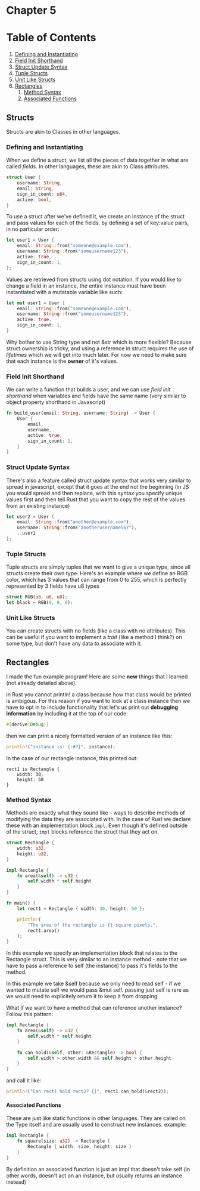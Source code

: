 # Chapter 5

# Table of Contents
1. [Defining and Instantiating](#defining-and-instantiating)
2. [Field Init Shorthand](#field-init-shorthand)
3. [Struct Update Syntax](#struct-update-syntax)
4. [Tuple Structs](#tuple-structs)
5. [Unit Like Structs](#unit-like-structs)
6. [Rectangles](#rectangles)
    1. [Method Syntax](#method-syntax)
    2. [Associated Functions](#associated-functions)

## Structs

Structs are akin to Classes in other languages.  

### Defining and Instantiating

When we define a struct, we list all the pieces of data together in what are
called _fields_.  In other languages, these are akin to Class attributes.

```Rust
struct User {
    username: String,
    email: String,
    sign_in_count: u64,
    active: bool,
}
```

To use a struct after we've defined it, we create an instance of the struct and
pass values for each of the fields. by defining a set of key:value pairs, in no
particular order:

```Rust
let user1 = User {
    email: String::from("someone@example.com"),
    username: String::from("someusername123"),
    active: true,
    sign_in_count: 1,
};
```

Values are retrieved from structs using dot notation.  If you would like to
change a field in an instance, the entire instance must have been instantiated
with a mutatable variable like such:

```Rust
let mut user1 = User {
    email: String::from("someone@example.com"),
    username: String::from("someusername123"),
    active: true,
    sign_in_count: 1,
}
```

Why bother to use String type and not &str which is more flexible? Because
struct ownership is tricky, and using a reference in struct requires the use of
_lifetimes_ which we will get into much later.  For now we need to make sure
that each instance is the **owner** of it's values.

### Field Init Shorthand

We can write a function that builds a user, and we can use _field init
shorthand_ when variables and fields have the same name (very similar to object
property shorthand in Javascript)

```Rust
fn build_user(email: String, username: String) -> User {
    User {
        email,
        username,
        active: true,
        sign_in_count: 1,
    }
}
```

### Struct Update Syntax

There's also a feature called struct update syntax that works very similar to
spread in javascript, except that it goes at the end not the beginning (in JS
you would spread and then replace, with this syntax you specify unique values
first and then tell Rust that you want to copy the rest of the values from an
existing instance)

```Rust
let user2 = User {
    email: String::from("another@example.com"),
    username: String::from("anotherusername567"),
    ..user1
};
```

### Tuple Structs

Tuple structs are simply tuples that we want to give a unique type, since all
structs create their own type.  Here's an example where we define an RGB color,
which has 3 values that can range from 0 to 255, which is perfectly represented
by 3 fields have u8 types

```Rust
struct RGB(u8, u8, u8);
let black = RGB(0, 0, 0);
```

### Unit Like Structs

You can create structs with no fields (like a class with no attributes).  This
can be useful if you want to implement a _trait_ (like a method I think?) on
some type, but don't have any data to associate with it.

## Rectangles

I made the fun example program!  Here are some **new** things that I learned
(not already detailed above).

in Rust you cannot println! a class because how that class would be printed is ambigous.  For this reason if you want to look at a class instance then we have to opt in to include functionality that let's us print out **debugging information** by including it at the top of our code:

```Rust
#[derive(Debug)]
```

then we can print a nicely formatted version of an instance like this:

```Rust
println!("instance is: {:#?}", instance);
```

In the case of our rectangle instance, this printed out:

```
rect1 is Rectangle {
    width: 30,
    height: 50
}
```

### Method Syntax

Methods are exactly what they sound like - ways to describe methods of modifying
the data they are associated with.  In the case of Rust we declare these with an
implementation block `impl`.  Even though it's defined outside of the struct,
`impl` blocks reference the struct that they act on. 

```Rust
struct Rectangle {
    width: u32,
    height: u32,
}

impl Rectangle {
    fn area(&self) -> u32 {
        self.width * self.height
    }
}

fn main() {
    let rect1 = Rectangle { width: 30, height: 50 };

    println!(
        "The area of the rectangle is {} square pixels.",
        rect1.area()
    );
}
```

In this example we specify an implementation block that relates to the Rectangle
struct.  This is very similar to an instance method - note that we have to pass
a reference to self (the instance) to pass it's fields to the method.

In this example we take &self because we only need to read self - if we wanted
to mutate self we would pass &mut self.  passing just self is rare as we would
need to explicitely return it to keep it from dropping.

What if we want to have a method that can reference another instance?  Follow
this pattern:

```Rust
impl Rectangle {
    fn area(&self) -> u32 {
        self.width * self.height
    }

    fn can_hold(&self, other: &Rectangle) -> bool {
        self.width > other.width && self.height > other.height
    }
}
```

and call it like:

```Rust
println!("Can rect1 hold rect2? {}", rect1.can_hold(&rect2));
```

#### Associated Functions

These are just like static functions in other languages.  They are called on the
Type itself and are usually used to construct new instances.  example:

```Rust
impl Rectangle {
    fn square(size: u32) -> Rectangle {
        Rectangle { width: size, height: size }
    }
}
```

By definition an associated function is just an impl that doesn't take self (in
other words, doesn't act on an instance, but usually returns an instance instead)


